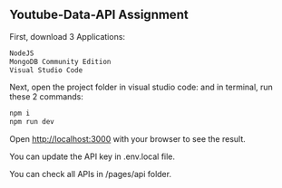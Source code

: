 ## Youtube-Data-API Assignment

First, download 3 Applications:

```bash
NodeJS
MongoDB Community Edition
Visual Studio Code
```

Next, open the project folder in visual studio code:
and in terminal, run these 2 commands:

```bash
npm i
npm run dev
```

Open [http://localhost:3000](http://localhost:3000) with your browser to see the result.

You can update the API key in .env.local file.

You can check all APIs in /pages/api folder.
